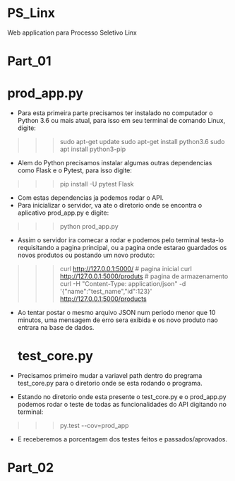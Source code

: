 # PS_Linx
Web application para Processo Seletivo Linx

# Part_01
  # prod_app.py
  
- Para esta primeira parte precisamos ter instalado no computador o Python 3.6 ou mais atual, para isso em seu terminal de comando Linux, digite:

>>> sudo apt-get update
>>> sudo apt-get install python3.6
>>> sudo apt install python3-pip

- Alem do Python precisamos instalar algumas outras dependencias como Flask e o Pytest, para isso digite:

>>> pip install -U pytest Flask

- Com estas dependencias ja podemos rodar o API.
- Para inicializar o servidor, va ate o diretorio onde se encontra o aplicativo prod_app.py e digite:

>>> python prod_app.py

- Assim o servidor ira comecar a rodar e podemos pelo terminal testa-lo requisitando a pagina principal, ou a pagina onde estarao guardados os novos produtos ou postando um novo produto:

>>> curl http://127.0.0.1:5000/      # pagina inicial
>>> curl http://127.0.0.1:5000/produts     # pagina de armazenamento
>>>curl -H "Content-Type: application/json" -d '{"name":"test_name","id":123}' http://127.0.0.1:5000/products

- Ao tentar postar o mesmo arquivo JSON num periodo menor que 10 minutos, uma mensagem de erro sera exibida e os novo produto nao entrara na base de dados.

  # test_core.py
 
- Precisamos primeiro mudar a variavel path dentro do pregrama test_core.py para o diretorio onde se esta rodando o programa.
- Estando no diretorio onde esta presente o test_core.py e o prod_app.py podemos rodar o teste de todas as funcionalidades do API digitando no terminal:

>>> py.test --cov=prod_app

- E receberemos a porcentagem dos testes feitos e passados/aprovados.

# Part_02
  

